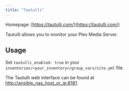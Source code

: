 ```yaml
---
title: "Tautulli"
---
```


Homepage: [https://tautulli.com/](https://tautulli.com/)

Tautulli allows you to monitor your Plex Media Server.

## Usage

Set `tautulli_enabled: true` in your `inventories/<your_inventory>/group_vars/site.yml` file.

The Tautulli web interface can be found at [http://ansible_nas_host_or_ip:8181](http://ansible_nas_host_or_ip:8181).
